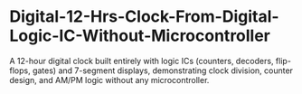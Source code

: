 # Digital-12-Hrs-Clock-From-Digital-Logic-IC-Without-Microcontroller
A 12-hour digital clock built entirely with logic ICs (counters, decoders, flip-flops, gates) and 7-segment displays, demonstrating clock division, counter design, and AM/PM logic without any microcontroller.
